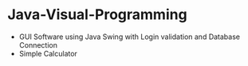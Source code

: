 # Java-Visual-Programming
- GUI Software using Java Swing with Login validation and Database Connection
- Simple Calculator
